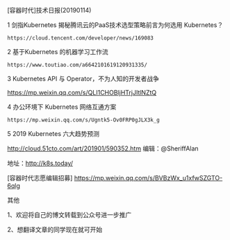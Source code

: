 [容器时代]技术日报(20190114)

  1   剑指Kubernetes 揭秘腾讯云的PaaS技术选型策略前言为何选用 Kubernetes？
  
	https://cloud.tencent.com/developer/news/169083
    
  2    基于Kubernetes 的机器学习工作流
  
	https://www.toutiao.com/a6642101619120931335/
  
  3    Kubernetes API 与 Operator，不为人知的开发者战争
  
  https://mp.weixin.qq.com/s/QLI1CHOBljHTrjJItlNZtQ	
    
  4	办公环境下 Kubernetes 网络互通方案
  
	https://mp.weixin.qq.com/s/Ugntk5-Ov0FRP0gJLX3k_g
    
  5    2019 Kubernetes 六大趋势预测
  
  http://cloud.51cto.com/art/201901/590352.htm
编辑：@SheriffAlan

地址：http://k8s.today/

[容器时代志愿编辑招募] https://mp.weixin.qq.com/s/BVBzWx_u1xfwSZGTO-6qlg

其他

1、欢迎将自己的博文转载到公众号进一步推广

2、想翻译文章的同学现在就可开始
